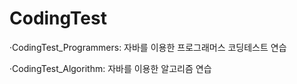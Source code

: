 # CodingTest
·CodingTest_Programmers: 자바를 이용한 프로그래머스 코딩테스트 연습

·CodingTest_Algorithm: 자바를 이용한 알고리즘 연습
